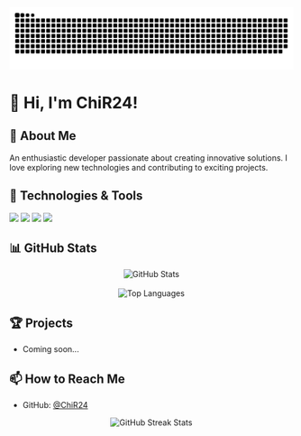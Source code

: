 <!-- Profile Banner with 3D Animation -->
<div align="center">
  <a href="https://github.com/ChiR24">
    <img src="https://raw.githubusercontent.com/Platane/snk/output/github-contribution-grid-snake-dark.svg" alt="3D GitHub Animation">
  </a>
</div>

# 👋 Hi, I'm ChiR24!

## 🚀 About Me
An enthusiastic developer passionate about creating innovative solutions. I love exploring new technologies and contributing to exciting projects.

## 🔧 Technologies & Tools
![](https://img.shields.io/badge/Code-JavaScript-informational?style=flat&logo=javascript&logoColor=white&color=2bbc8a)
![](https://img.shields.io/badge/Code-Python-informational?style=flat&logo=python&logoColor=white&color=2bbc8a)
![](https://img.shields.io/badge/Tools-Git-informational?style=flat&logo=git&logoColor=white&color=2bbc8a)
![](https://img.shields.io/badge/Editor-Cursor-informational?style=flat&logo=cursor&logoColor=white&color=2bbc8a)

## 📊 GitHub Stats
<div align="center">
  <img src="https://github-readme-stats.vercel.app/api?username=ChiR24&show_icons=true&theme=radical" alt="GitHub Stats" />
  <br><br>
  <img src="https://github-readme-stats.vercel.app/api/top-langs/?username=ChiR24&layout=compact&theme=radical" alt="Top Languages" />
</div>

## 🏆 Projects
- Coming soon...

## 📫 How to Reach Me
- GitHub: [@ChiR24](https://github.com/ChiR24)

<!-- GitHub Activity Stats -->
<div align="center">
  <img src="https://github-readme-streak-stats.herokuapp.com/?user=ChiR24&theme=dark" alt="GitHub Streak Stats" />
</div>

<!--
This animation is the GitHub contribution snake animation by Platane.
It's a reliable SVG animation that works well on GitHub profiles.

Here are some alternative animations you can use:

1. GitHub Stats Card: https://github-readme-stats.vercel.app/api?username=ChiR24&show_icons=true&theme=radical
2. GitHub Skyline 3D: https://skyline.github.com/ (generate and download as GIF)
3. Contribution Calendar: https://github-readme-streak-stats.herokuapp.com/?user=ChiR24&theme=dark
4. 3D Repository Visualization: https://github.com/yyx990803/build-your-own-vue

You can also create custom SVG animations for your profile.
--> 